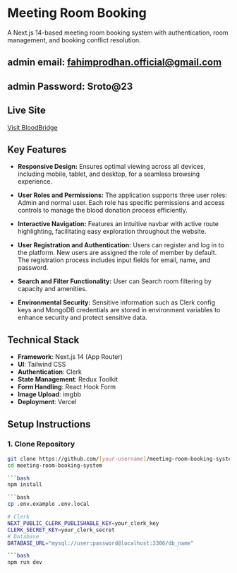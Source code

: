 # Meeting Room Booking
A Next.js 14-based meeting room booking system with authentication, room management, and booking conflict resolution.

## admin email: fahimprodhan.official@gmail.com
## admin Password: Sroto@23

## Live Site
[Visit BloodBridge](https://room-booking-next.vercel.app)


## Key Features
- **Responsive Design:** Ensures optimal viewing across all devices, including mobile, tablet, and desktop, for a seamless browsing experience.

- **User Roles and Permissions:** The application supports three user roles: Admin and normal user. Each role has specific permissions and access controls to manage the blood donation process efficiently.

- **Interactive Navigation:** Features an intuitive navbar with active route highlighting, facilitating easy exploration throughout the website.

- **User Registration and Authentication:** Users can register and log in to the platform. New users are assigned the role of member by default. The registration process includes input fields for email, name, and password.

- **Search and Filter Functionality:** User can Search room filtering by capacity and amenities.

- **Environmental Security:** Sensitive information such as Clerk config keys and MongoDB credentials are stored in environment variables to enhance security and protect sensitive data.

## Technical Stack
- **Framework**: Next.js 14 (App Router)
- **UI**: Tailwind CSS
- **Authentication**: Clerk
- **State Management**: Redux Toolkit
- **Form Handling**: React Hook Form
- **Image Upload**: imgbb 
- **Deployment**: Vercel

## Setup Instructions

### 1. Clone Repository
```bash
git clone https://github.com/[your-username]/meeting-room-booking-system.git
cd meeting-room-booking-system

```bash
npm install

```bash
cp .env.example .env.local

# Clerk
NEXT_PUBLIC_CLERK_PUBLISHABLE_KEY=your_clerk_key
CLERK_SECRET_KEY=your_clerk_secret
# Database
DATABASE_URL="mysql://user:password@localhost:3306/db_name"

```bash
npm run dev